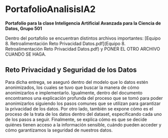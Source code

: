 # PortafolioAnalisisIA2
**Portafolio para la clase Inteligencia Artificial Avanzada para la Ciencia de Datos, Grupo 501**


Dentro del portafolio se encuentran distintos archivos importantes: [Equipo 8. Retroalimentación Reto Privacidad Datos.pdf](Equipo 8. Retroalimentación Reto Privacidad Datos.pdf) y PONER EL OTRO ARCHIVO CUANDO SE HAGA.


## Reto Privacidad y Seguridad de los Datos
Para dicha entrega, se aseguró dentro del modelo que lo datos estén anonimizados, los cuales se tuvo que buscar la manera de cómo anonimizarlos e implementarlo. Igualmente, dentro del documento encontramos una explicación profunda del proceso que se tomó para poder anonimizarlos siguiendo los pasos comunes que se utilizan para garantizar la privacidad de los datos. Por otro lado, también se expone cómo es el proceso de la trata de los datos dentro del dataset, especificando cada uno de los pasos a seguir. Finalmente, se explica cómo es que se decide quiénes tienen acceso a la información sensible, cuándo pueden acceder y cómo garantizamos la seguridad de nuestros datos.

